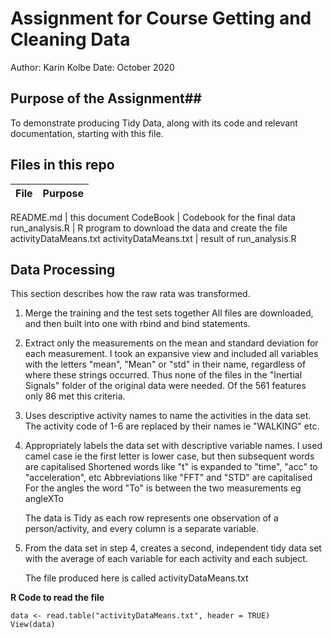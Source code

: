 # Assignment for Course Getting and Cleaning Data

Author: Karin Kolbe
Date: October 2020

## Purpose of the Assignment##
To demonstrate producing Tidy Data, along with its code and relevant documentation, starting with this file. 


## Files in this repo

File | Purpose
--- | ---

README.md | this document
CodeBook | Codebook for the final data 
run_analysis.R | R program to download the data and create the file activityDataMeans.txt
activityDataMeans.txt | result of run_analysis.R
	


## Data Processing

This section describes how the raw rata was transformed. 


1. Merge the training and the test sets together
	All files are downloaded, and then built into one with rbind and bind statements.

2. Extract only the measurements on the mean and standard deviation for each measurement.
	I took an expansive view and included all variables with the letters "mean", "Mean" or "std" in their name, regardless of where these strings occurred. 
	Thus none of the files in the "Inertial Signals" folder of the original data were needed.
	Of the 561 features only 86 met this criteria. 
	
3. Uses descriptive activity names to name the activities in the data set.
	The activity code of 1-6 are replaced by their names ie  "WALKING" etc.

4. Appropriately labels the data set with descriptive variable names.
	I used camel case ie the first letter is lower case, but then subsequent words are capitalised
	Shortened words  like "t" is expanded to "time", "acc" to "acceleration", etc
	Abbreviations like "FFT" and "STD" are capitalised
	For the angles the word "To" is between the two measurements 
			eg angleXTo

   The data is Tidy as each row represents one observation of a person/activity, and every column is a separate variable.


5. From the data set in step 4, creates a second, independent tidy data set with the average of each variable for each activity and each subject.
 	
	The file produced here is called activityDataMeans.txt

	


__R Code to read the file__

	data <- read.table("activityDataMeans.txt", header = TRUE) 	View(data)

	

